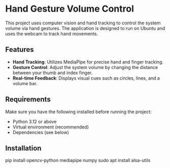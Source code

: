 # Hand Gesture Volume Control

This project uses computer vision and hand tracking to control the system volume via hand gestures. The application is designed to run on Ubuntu and uses the webcam to track hand movements.

## Features
- **Hand Tracking**: Utilizes MediaPipe for precise hand and finger tracking.
- **Gesture Control**: Adjust the system volume by changing the distance between your thumb and index finger.
- **Real-time Feedback**: Displays visual cues such as circles, lines, and a volume bar.

## Requirements
Make sure you have the following installed before running the project:

- Python 3.12 or above
- Virtual environment (recommended)
- Dependencies (see below)

## Installation
pip install opencv-python mediapipe numpy
sudo apt install alsa-utils

